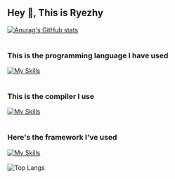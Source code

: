 ## Hey 👋, This is Ryezhy

[![Anurag's GitHub stats](https://github-readme-stats.vercel.app/api?username=Ryezhy)](https://github.com/anuraghazra/github-readme-stats)
<br>
<br>
### This is the programming language I have used
[![My Skills](https://skillicons.dev/icons?i=js,ts,html,css,cs,c,cpp,py,java,kotlin)](https://skillicons.dev)
<br>
<br>
### This is the compiler I use
[![My Skills](https://skillicons.dev/icons?i=androidstudio,visualstudio,pycharm,idea,webstorm)](https://skillicons.dev)
<br>
<br>
### Here's the framework I've used
[![My Skills](https://skillicons.dev/icons?i=materialui,dotnet,fastapi,vue,pytorch,mysql,spring)](https://skillicons.dev)
<br>
<br>
![Top Langs](https://github-readme-stats.vercel.app/api/top-langs/?username=Ryezhy&layout=compact)
<!--
- 🔭 I’m currently working on ...
- 🌱 I’m currently learning ...
- 👯 I’m looking to collaborate on ...
- 🤔 I’m looking for help with ...
- 💬 Ask me about ...
- 📫 How to reach me: ...
- 😄 Pronouns: ...
- ⚡ Fun fact: ...
-->
